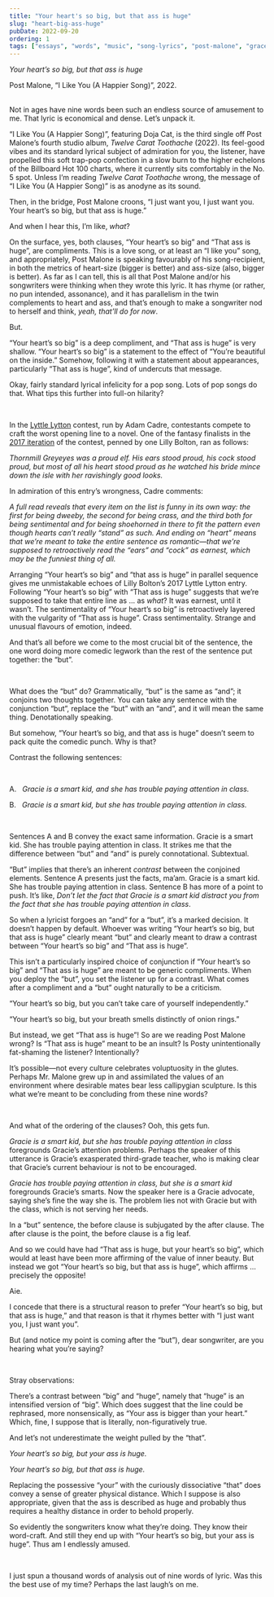```yaml
---
title: "Your heart's so big, but that ass is huge"
slug: "heart-big-ass-huge"
pubDate: 2022-09-20
ordering: 1
tags: ["essays", "words", "music", "song-lyrics", "post-malone", "grace"]
---
```


_Your heart’s so big, but that ass is huge_
<div class="quote-attribution">
Post Malone, “I Like You (A Happier Song)”, 2022.
</div>

<br />

<span class="small-caps">Not in ages have nine words</span> been such an endless source of amusement to me. That lyric is economical and dense. Let’s unpack it.

“I Like You (A Happier Song)”, featuring Doja Cat, is the third single off Post Malone’s fourth studio album, _Twelve Carat Toothache_ (2022). Its feel-good vibes and its standard lyrical subject of admiration for you, the listener, have propelled this soft trap-pop confection in a slow burn to the higher echelons of the Billboard Hot 100 charts, where it currently sits comfortably in the No. 5 spot. Unless I’m reading _Twelve Carat Toothache_ wrong, the message of “I Like You (A Happier Song)” is as anodyne as its sound.

Then, in the bridge, Post Malone croons, “I just want you, I just want you. Your heart’s so big, but that ass is huge.”

And when I hear this, I’m like, _what_?

On the surface, yes, both clauses, “Your heart’s so big” and “That ass is huge”, are compliments. This is a love song, or at least an “I like you” song, and appropriately, Post Malone is speaking favourably of his song-recipient, in both the metrics of heart-size (bigger is better) and ass-size (also, bigger is better). As far as I can tell, this is all that Post Malone and/or his songwriters were thinking when they wrote this lyric. It has rhyme (or rather, no pun intended, assonance), and it has parallelism in the twin complements to heart and ass, and that’s enough to make a songwriter nod to herself and think, _yeah, that’ll do for now_.

But.

“Your heart’s so big” is a deep compliment, and “That ass is huge” is very shallow. “Your heart’s so big” is a statement to the effect of “You’re beautiful on the inside.” Somehow, following it with a statement about appearances, particularly “That ass is huge”, kind of undercuts that message.

Okay, fairly standard lyrical infelicity for a pop song. Lots of pop songs do that. What tips this further into full-on hilarity?

<br />

In the [Lyttle Lytton](https://adamcadre.ac/lyttle/) contest, run by Adam Cadre, contestants compete to craft the worst opening line to a novel. One of the fantasy finalists in the [2017 iteration](https://adamcadre.ac/lyttle/2017.html) of the contest, penned by one Lilly Bolton, ran as follows:

_Thornmill Greyeyes was a proud elf. His ears stood proud, his cock stood proud, but most of all his heart stood proud as he watched his bride mince down the isle with her ravishingly good looks._

In admiration of this entry’s wrongness, Cadre comments:

_A full read reveals that every item on the list is funny in its own way: the first for being dweeby, the second for being crass, and the third both for being sentimental and for being shoehorned in there to fit the pattern even though hearts can’t really “stand” as such. And ending on “heart” means that we’re meant to take the entire sentence as romantic—that we’re supposed to retroactively read the “ears” and “cock” as earnest, which may be the funniest thing of all._

Arranging “Your heart’s so big” and “that ass is huge” in parallel sequence gives me unmistakable echoes of Lilly Bolton’s 2017 Lyttle Lytton entry. Following “Your heart’s so big” with “That ass is huge” suggests that we’re supposed to take that entire line as ... as _what_? It was earnest, until it wasn’t. The sentimentality of “Your heart’s so big” is retroactively layered with the vulgarity of “That ass is huge”. Crass sentimentality. Strange and unusual flavours of emotion, indeed.

And that’s all before we come to the most crucial bit of the sentence, the one word doing more comedic legwork than the rest of the sentence put together: the “but”.

<br />

What does the “but” do? Grammatically, “but” is the same as “and”; it conjoins two thoughts together. You can take any sentence with the conjunction “but”, replace the “but” with an “and”, and it will mean the same thing. Denotationally speaking.

But somehow, “Your heart’s so big, and that ass is huge” doesn’t seem to pack quite the comedic punch. Why is that? 

Contrast the following sentences:

<br />

A. &nbsp; _Gracie is a smart kid, and she has trouble paying attention in class._

B. &nbsp; _Gracie is a smart kid, but she has trouble paying attention in class._

<br />

Sentences A and B convey the exact same information. Gracie is a smart kid. She has trouble paying attention in class. It strikes me that the difference between “but” and “and” is purely connotational. Subtextual.

“But” implies that there’s an inherent _contrast_ between the conjoined elements. Sentence A presents just the facts, ma’am. Gracie is a smart kid. She has trouble paying attention in class. Sentence B has more of a point to push. It’s like, _Don’t let the fact that Gracie is a smart kid distract you from the fact that she has trouble paying attention in class_.

So when a lyricist forgoes an “and” for a “but”, it’s a marked decision. It doesn’t happen by default. Whoever was writing “Your heart’s so big, but that ass is huge” clearly meant “but” and clearly meant to draw a contrast between “Your heart’s so big” and “That ass is huge”.

This isn’t a particularly inspired choice of conjunction if “Your heart’s so big” and “That ass is huge” are meant to be generic compliments. When you deploy the “but”, you set the listener up for a contrast. What comes after a compliment and a “but” ought naturally to be a criticism.

“Your heart’s so big, but you can’t take care of yourself independently.”

“Your heart’s so big, but your breath smells distinctly of onion rings.”

But instead, we get “That ass is huge”! So are we reading Post Malone wrong? Is “That ass is huge” meant to be an insult? Is Posty unintentionally fat-shaming the listener? Intentionally?

It’s possible—not every culture celebrates voluptuosity in the glutes. Perhaps Mr. Malone grew up in and assimilated the values of an environment where desirable mates bear less callipygian sculpture. Is this what we’re meant to be concluding from these nine words?

<br />

And what of the ordering of the clauses? Ooh, this gets fun.

_Gracie is a smart kid, but she has trouble paying attention in class_ foregrounds Gracie’s attention problems. Perhaps the speaker of this utterance is Gracie’s exasperated third-grade teacher, who is making clear that Gracie’s current behaviour is not to be encouraged.

_Gracie has trouble paying attention in class, but she is a smart kid_ foregrounds Gracie’s smarts. Now the speaker here is a Gracie advocate, saying she’s fine the way she is. The problem lies not with Gracie but with the class, which is not serving her needs.

In a “but” sentence, the before clause is subjugated by the after clause. The after clause is the point, the before clause is a fig leaf.

And so we could have had “That ass is huge, but your heart’s so big”, which would at least have been more affirming of the value of inner beauty. But instead we got “Your heart’s so big, but that ass is huge”, which affirms ... precisely the opposite!

Aie.

I concede that there is a structural reason to prefer “Your heart’s so big, but that ass is huge,” and that reason is that it rhymes better with “I just want you, I just want you”.

But (and notice my point is coming after the “but”), dear songwriter, are you hearing what you’re saying?

<br />

Stray observations:

There’s a contrast between “big” and “huge”, namely that “huge” is an intensified version of “big”. Which does suggest that the line could be rephrased, more nonsensically, as “Your ass is bigger than your heart.” Which, fine, I suppose that is literally, non-figuratively true.

And let’s not underestimate the weight pulled by the “that”.

_Your heart’s so big, but your ass is huge._

_Your heart’s so big, but that ass is huge._

Replacing the possessive “your” with the curiously dissociative “that” does convey a sense of greater physical distance. Which I suppose is also appropriate, given that the ass is described as huge and probably thus requires a healthy distance in order to behold properly.

So evidently the songwriters know what they’re doing. They know their word-craft. And still they end up with “Your heart’s so big, but your ass is huge”. Thus am I endlessly amused.

<br />

I just spun a thousand words of analysis out of nine words of lyric. Was this the best use of my time? Perhaps the last laugh’s on me.
